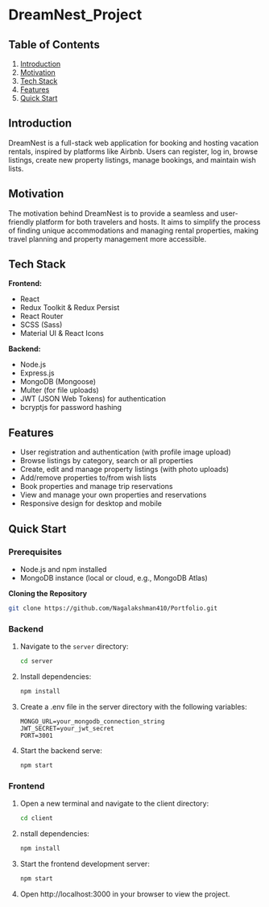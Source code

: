 # DreamNest_Project

## <a name="table">Table of Contents</a>

1. [Introduction](#introduction)
2. [Motivation](#motivation)
3. [Tech Stack](#tech-stack)
4. [Features](#features)
5. [Quick Start](#quick-start)

## Introduction

DreamNest is a full-stack web application for booking and hosting vacation rentals, inspired by platforms like Airbnb. Users can register, log in, browse listings, create new property listings, manage bookings, and maintain wish lists.

## Motivation

The motivation behind DreamNest is to provide a seamless and user-friendly platform for both travelers and hosts. It aims to simplify the process of finding unique accommodations and managing rental properties, making travel planning and property management more accessible.

## Tech Stack

**Frontend:**
- React
- Redux Toolkit & Redux Persist
- React Router
- SCSS (Sass)
- Material UI & React Icons

**Backend:**
- Node.js
- Express.js
- MongoDB (Mongoose)
- Multer (for file uploads)
- JWT (JSON Web Tokens) for authentication
- bcryptjs for password hashing

## Features

- User registration and authentication (with profile image upload)
- Browse listings by category, search or all properties
- Create, edit and manage property listings (with photo uploads)
- Add/remove properties to/from wish lists
- Book properties and manage trip reservations
- View and manage your own properties and reservations
- Responsive design for desktop and mobile

## Quick Start

### Prerequisites

- Node.js and npm installed
- MongoDB instance (local or cloud, e.g., MongoDB Atlas)

**Cloning the Repository**

```bash
git clone https://github.com/Nagalakshman410/Portfolio.git
```

### Backend

1. Navigate to the `server` directory:
   ```bash
   cd server
   ```

2. Install dependencies:
    ```bash
    npm install
    ```

3. Create a .env file in the server directory with the following variables:
    ```env
    MONGO_URL=your_mongodb_connection_string
    JWT_SECRET=your_jwt_secret
    PORT=3001
    ```

4. Start the backend serve:
    ```bash
    npm start
    ```

### Frontend

1. Open a new terminal and navigate to the client directory:
    ```bash
    cd client
    ```

2. nstall dependencies:
    ```bash
    npm install
    ```

3. Start the frontend development server:
    ```bash
    npm start
    ```

4. Open http://localhost:3000 in your browser to view the project.
